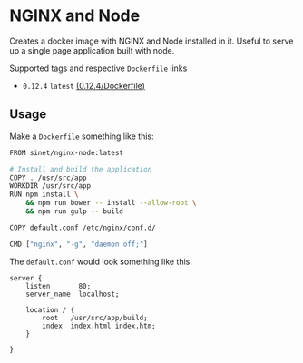 # NGINX and Node
Creates a docker image with NGINX and Node installed in it. Useful to serve up a single page application built with node.

Supported tags and respective `Dockerfile` links

- `0.12.4` `latest` [(0.12.4/Dockerfile)](https://github.com/School-Improvement-Network/docker-nginx-node/blob/master/0.12.4/Dockerfile)

## Usage

Make a `Dockerfile` something like this:

```bash
FROM sinet/nginx-node:latest

# Install and build the application
COPY . /usr/src/app
WORKDIR /usr/src/app
RUN npm install \
	&& npm run bower -- install --allow-root \
	&& npm run gulp -- build

COPY default.conf /etc/nginx/conf.d/

CMD ["nginx", "-g", "daemon off;"]
```

The `default.conf` would look something like this.

```
server {
    listen       80;
    server_name  localhost;

    location / {
        root   /usr/src/app/build;
        index  index.html index.htm;
    }

}
```
